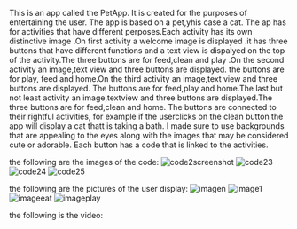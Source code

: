 This is an app called the PetApp. It is created for the purposes of entertaining the user. The app is based on a pet,yhis case a cat.
The ap has for activities that have different perposes.Each activity has its own distinctive image .On first activity a welcome image is displayed .it has three 
buttons that have different functions and a  text view is dispalyed on the top of the activity.The three buttons are for feed,clean and play .On the second activity an
image,text view and three buttons are displayed. the buttons are for play, feed and home.On the third activity an image,text view and three buttons are displayed. The buttons are for feed,play
and home.The last but not least activity an image,textview and three buttons are displayed.The three buttons are for feed,clean and home. The buttons are connected to their rightful activities,
for example if the userclicks on the clean button the app will display a cat thatt is taking a bath. I made sure to use backgrounds that are appealing to the eyes along with the images that 
may be considered cute or adorable. Each button has a code that is linked to the activities.

the following are the images of the code:
![code2screenshot](https://github.com/ST1044373BO/PetApp7/assets/161457359/27b899e7-893b-478a-aa8b-1cbb8a58a427)
![code23](https://github.com/ST1044373BO/PetApp7/assets/161457359/be106473-da37-462b-bfe3-8d90e727c395)
![code24](https://github.com/ST1044373BO/PetApp7/assets/161457359/a350bd63-e07f-4a76-9595-fbe52952a241)
![code25](https://github.com/ST1044373BO/PetApp7/assets/161457359/6dd72e16-40bc-4613-b98f-f267d0e2b819)

the following are the pictures of the user display:
![imagen](https://github.com/ST1044373BO/PetApp7/assets/161457359/13e43b30-d31f-4683-b2b8-4a1f1abeb05c)
![image1](https://github.com/ST1044373BO/PetApp7/assets/161457359/7f327241-a936-403d-96d4-c10cdf1bef08)
![imageeat](https://github.com/ST1044373BO/PetApp7/assets/161457359/f8181e70-db89-4179-9d94-49738558ab4f)
![imageplay](https://github.com/ST1044373BO/PetApp7/assets/161457359/663e746d-b9a5-4649-a33a-2176901685e3)

the following is the video:
